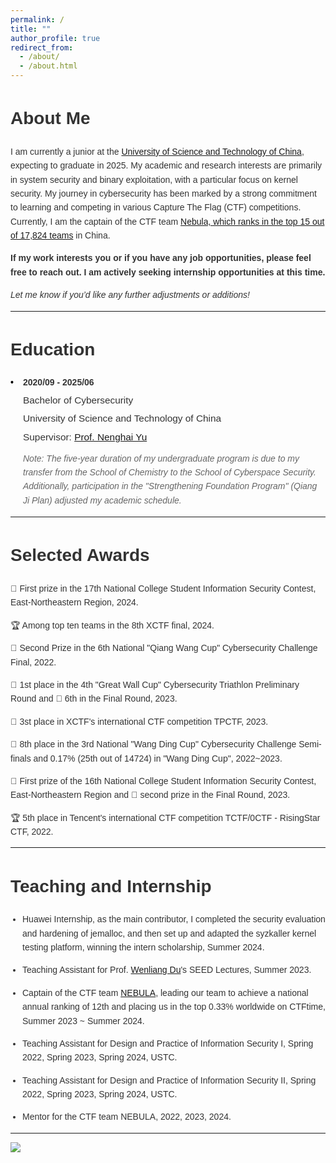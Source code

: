 ```yaml
---
permalink: /
title: ""
author_profile: true
redirect_from:
  - /about/
  - /about.html
---
```


# About Me<a name="about"></a>

I am currently a junior at the [University of Science and Technology of China](https://en.wikipedia.org/wiki/University_of_Science_and_Technology_of_China), expecting to graduate in 2025. My academic and research interests are primarily in system security and binary exploitation, with a particular focus on kernel security. My journey in cybersecurity has been marked by a strong commitment to learning and competing in various Capture The Flag (CTF) competitions. Currently, I am the captain of the CTF team [Nebula, which ranks in the top 15 out of 17,824 teams](https://adworld.xctf.org.cn/teams/details?team_id=177501708) in China.

**If my work interests you or if you have any job opportunities, please feel free to reach out. I am actively seeking internship opportunities at this time.**

*Let me know if you’d like any further adjustments or additions!*

---

# Education<a name="education"></a>

<style>
  body {
    font-family: 'Arial', sans-serif;
    color: #333;
    line-height: 1.6;
  }
  .cv-section {
    margin-bottom: 15px;
    padding-left: 20px; /* Add padding to align with bullet */
  }
  .cv-date {
    font-weight: bold;
    margin-bottom: 5px;
    position: relative;
  }
  .cv-date:before {
    content: "• ";
    position: absolute;
    left: -20px; /* Adjust left position to align bullet */
    color: #000;
    font-weight: bold;
  }
  .cv-title {
    font-size: 1.1em;
    margin-bottom: 5px;
  }
  .cv-institution {
        font-size: 1.1em;
    margin-bottom: 5px;
  }
  .cv-supervisor {
        font-size: 1.1em;
        margin-bottom: 5px;
  }
  .cv-note {
        font-size: 1em;
        margin-top: 10px;
        font-style: italic;
        color: #666;
  }
</style>
<style>
  body {
    font-family: 'Arial', sans-serif;
    color: #333;
    line-height: 1.6;
  }
  .publication-entry {
    margin-bottom: 10px;
  }
  .publication-bullet {
    color: #FF5733; /* Adjust the color to match the emoji */
    font-size: 24px; /* Adjust size as needed */
  }
  .publication-title {
    color: #0000EE; /* Standard link color */
    text-decoration: none; /* No underline */
    font-weight: bold;
  }
  .authors {
    font-weight: bold;
  }
  .publication-year {
    font-style: italic;
  }
ul {
  list-style-position: outside;
  padding-left: 19px
}
</style>

<div class="cv-section">
  <div class="cv-date">2020/09 - 2025/06</div>
  <div class="cv-title">Bachelor of Cybersecurity</div>
  <div class="cv-institution">University of Science and Technology of China</div>
  <div class="cv-supervisor">
    Supervisor: <a href="http://staff.ustc.edu.cn/~ynh/" target="_blank">Prof. Nenghai Yu</a>
  </div>
  <div class="cv-note">
    <em>Note:</em> The five-year duration of my undergraduate program is due to my transfer from the School of Chemistry to the School of Cyberspace Security. Additionally, participation in the "Strengthening Foundation Program" (Qiang Ji Plan) adjusted my academic schedule.
  </div>
</div>

---

# Selected Awards<a name="selected-awards"></a>

🥇 First prize in the 17th National College Student Information Security Contest, East-Northeastern Region, 2024.

🏆 Among top ten teams in the 8th XCTF final, 2024.

🥈 Second Prize in the 6th National "Qiang Wang Cup" Cybersecurity Challenge Final, 2022.

🥇 1st place in the 4th "Great Wall Cup" Cybersecurity Triathlon Preliminary Round and 🥈 6th in the Final Round, 2023.

🥉 3st place in XCTF's international CTF competition TPCTF, 2023.

🥈 8th place in the 3rd National "Wang Ding Cup" Cybersecurity Challenge Semi-finals and 0.17% (25th out of 14724) in "Wang Ding Cup", 2022~2023.

🥇 First prize of the 16th National College Student Information Security Contest, East-Northeastern Region and 🥈 second prize in the Final Round, 2023.

🏆 5th place in Tencent's international CTF competition TCTF/0CTF - RisingStar CTF, 2022.

---

# Teaching and Internship<a name="teaching"></a>

- Huawei Internship, as the main contributor, I completed the security evaluation and hardening of jemalloc, and then set up and adapted the syzkaller kernel testing platform, winning the intern scholarship, Summer 2024.

- Teaching Assistant for Prof. [Wenliang Du](https://web.ecs.syr.edu/~wedu/)'s SEED Lectures, Summer 2023.

- Captain of the CTF team [NEBULA](https://ctftime.org/team/168863), leading our team to achieve a national annual ranking of 12th and placing us in the top 0.33% worldwide on CTFtime, Summer 2023 ~ Summer 2024.

- Teaching Assistant for Design and Practice of Information Security I, Spring 2022, Spring 2023, Spring 2024, USTC.

- Teaching Assistant for Design and Practice of Information Security II, Spring 2022, Spring 2023, Spring 2024, USTC.

- Mentor for the CTF team NEBULA, 2022, 2023, 2024.

---

<a href="https://clustrmaps.com/site/1bypg"  title="Visit tracker"><img src="//www.clustrmaps.com/map_v2.png?d=07yS0zm69SeQOjQTTYTXWbqImaDV-dusS_JXNifZLmI&cl=ffffff" /></a>

